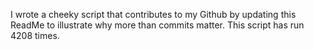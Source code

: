 I wrote a cheeky script that contributes to my Github by updating this ReadMe to illustrate why more than commits matter. This script has run 4208 times.